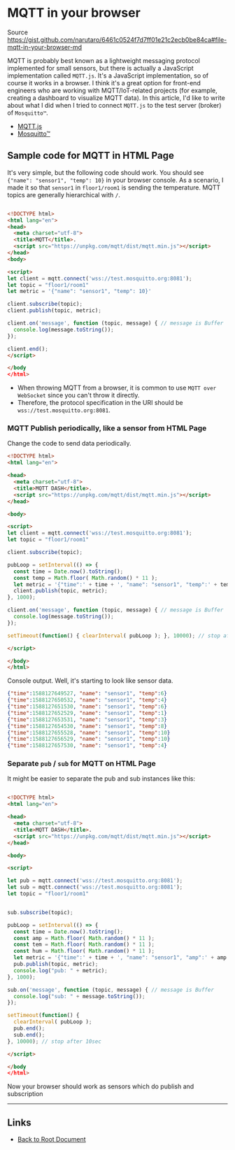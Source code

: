 # MQTT in your browser

Source <https://gist.github.com/narutaro/6461c0524f7d7ff01e21c2ecb0be84ca#file-mqtt-in-your-browser-md>

MQTT is probably best known as a lightweight messaging protocol implemented for small sensors, but there is actually a JavaScript implementation called `MQTT.js`. It's a JavaScript implementation, so of course it works in a browser. I think it's a great option for front-end engineers who are working with MQTT/IoT-related projects (for example, creating a dashboard to visualize MQTT data). In this article, I'd like to write about what I did when I tried to connect `MQTT.js` to the test server (broker) of `Mosquitto™`.

- [MQTT.js](https://github.com/mqttjs/MQTT.js)
- [Mosquitto™](https://test.mosquitto.org/)

## Sample code for MQTT in HTML Page

It's very simple, but the following code should work. You should see `{"name": "sensor1", "temp": 10}` in your browser console. As a scenario, I made it so that `sensor1` in `floor1/room1` is sending the temperature. MQTT topics are generally hierarchical with `/`.

```html

<!DOCTYPE html>
<html lang="en">
<head>
  <meta charset="utf-8">
  <title>MQTT</title>.
  <script src="https://unpkg.com/mqtt/dist/mqtt.min.js"></script>
</head>
<body>

<script>
let client = mqtt.connect('wss://test.mosquitto.org:8081');
let topic = "floor1/room1"
let metric = '{"name": "sensor1", "temp": 10}'

client.subscribe(topic);
client.publish(topic, metric);

client.on('message', function (topic, message) { // message is Buffer
  console.log(message.toString());
});

client.end();
</script>

</body
</html>
```

* When throwing MQTT from a browser, it is common to use `MQTT over WebSocket` since you can't throw it directly.
* Therefore, the protocol specification in the URI should be `wss://test.mosquitto.org:8081`. 

### MQTT Publish periodically, like a sensor from HTML Page

Change the code to send data periodically.

```html
<!DOCTYPE html>
<html lang="en">

<head>
  <meta charset="utf-8">
  <title>MQTT DASH</title>.
  <script src="https://unpkg.com/mqtt/dist/mqtt.min.js"></script>
</head>

<body> 

<script>
let client = mqtt.connect('wss://test.mosquitto.org:8081');
let topic = "floor1/room1"

client.subscribe(topic);

pubLoop = setInterval(() => {
  const time = Date.now().toString();
  const temp = Math.floor( Math.random() * 11 );
  let metric = '{"time":' + time + ', "name": "sensor1", "temp":' + temp + '}'
  client.publish(topic, metric);
}, 1000);

client.on('message', function (topic, message) { // message is Buffer
  console.log(message.toString());
});

setTimeout(function() { clearInterval( pubLoop ); }, 10000); // stop after 10sec

</script>

</body>
</html>
```

Console output. Well, it's starting to look like sensor data.

```json
{"time":1588127649527, "name": "sensor1", "temp":6}
{"time":1588127650532, "name": "sensor1", "temp":4}
{"time":1588127651530, "name": "sensor1", "temp":6}
{"time":1588127652529, "name": "sensor1", "temp":1}
{"time":1588127653531, "name": "sensor1", "temp":3}
{"time":1588127654530, "name": "sensor1", "temp":8}
{"time":1588127655528, "name": "sensor1", "temp":10}
{"time":1588127656529, "name": "sensor1", "temp":10}
{"time":1588127657530, "name": "sensor1", "temp":4}
```

### Separate `pub` / `sub` for MQTT on HTML Page

It might be easier to separate the pub and sub instances like this:

```html

<!DOCTYPE html>
<html lang="en">

<head>
  <meta charset="utf-8">
  <title>MQTT DASH</title>.
  <script src="https://unpkg.com/mqtt/dist/mqtt.min.js"></script>
</head>

<body>

<script>

let pub = mqtt.connect('wss://test.mosquitto.org:8081');
let sub = mqtt.connect('wss://test.mosquitto.org:8081');
let topic = "floor1/room1"


sub.subscribe(topic);

pubLoop = setInterval(() => {
  const time = Date.now().toString();
  const amp = Math.floor( Math.random() * 11 );
  const tem = Math.floor( Math.random() * 11 );
  const hum = Math.floor( Math.random() * 11 );
  let metric = '{"time":' + time + ', "name": "sensor1", "amp":' + amp + ', "temp":' + tem + ', "hum":' + hum + '}'
  pub.publish(topic, metric);
  console.log("pub: " + metric);
}, 1000);

sub.on('message', function (topic, message) { // message is Buffer
  console.log("sub: " + message.toString());
});

setTimeout(function() {
  clearInterval( pubLoop );
  pub.end();
  sub.end();
}, 10000); // stop after 10sec

</script>

</body
</html>
```

Now your browser should work as sensors which do publish and subscription

----
<!-- Footer Begins Here -->
## Links

- [Back to Root Document](../README.md)

